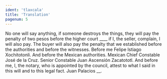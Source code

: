 ```yaml
---
ident: 'tlaxcala'
title: 'Translation'
pagenum: 5
---
```

No one will say anything, if someone destroys the things, they will pay the penalty of two pesos before the higher court ____ if I, the seller, complain, I will also pay. The buyer will also pay the penalty that we established before the authorities and before the witnesses.
Before me Felipe Istiago Xochitotonli.
And before the Mexican authorities. Mexican Chief Constable José de la Cruz. Senior Constable Juan Ascensión Zacatototl.
And before me, I, the notary, who is appointed by the council, attest to what I said in this will and to this legal fact.
Juan Palacios __.
